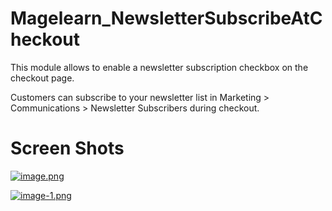 # Magelearn_NewsletterSubscribeAtCheckout

This module allows to enable a newsletter subscription checkbox on the checkout page.

Customers can subscribe to your newsletter list in Marketing > Communications > Newsletter Subscribers during checkout.

# Screen Shots

[![image.png](https://i.postimg.cc/QtJ0wyGG/image.png)](https://postimg.cc/mzhYFVg8)

[![image-1.png](https://i.postimg.cc/X7WkWKcN/image-1.png)](https://postimg.cc/XX2CcCzt)
